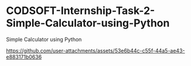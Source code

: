 # CODSOFT-Internship-Task-2-Simple-Calculator-using-Python
Simple Calculator using Python



https://github.com/user-attachments/assets/53e6b44c-c55f-44a5-ae43-e883171b0636
